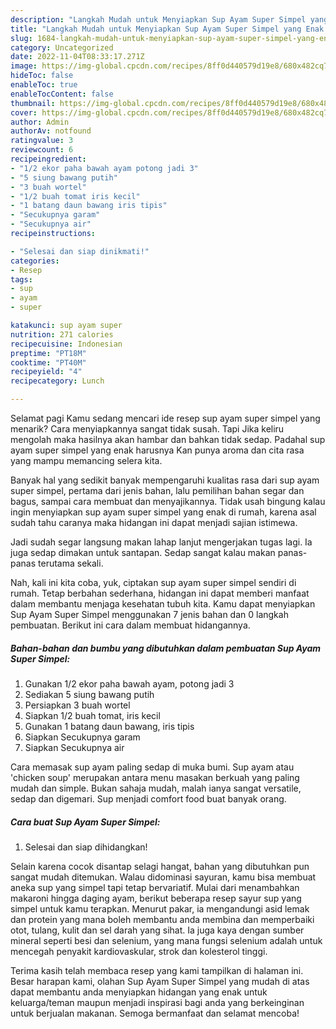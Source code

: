 ```yaml
---
description: "Langkah Mudah untuk Menyiapkan Sup Ayam Super Simpel yang Enak Banget, Buat Buka Puasa Enak"
title: "Langkah Mudah untuk Menyiapkan Sup Ayam Super Simpel yang Enak Banget, Buat Buka Puasa Enak"
slug: 1684-langkah-mudah-untuk-menyiapkan-sup-ayam-super-simpel-yang-enak-banget-buat-buka-puasa-enak
category: Uncategorized
date: 2022-11-04T08:33:17.271Z
image: https://img-global.cpcdn.com/recipes/8ff0d440579d19e8/680x482cq70/sup-ayam-super-simpel-foto-resep-utama.jpg
hideToc: false
enableToc: true
enableTocContent: false
thumbnail: https://img-global.cpcdn.com/recipes/8ff0d440579d19e8/680x482cq70/sup-ayam-super-simpel-foto-resep-utama.jpg
cover: https://img-global.cpcdn.com/recipes/8ff0d440579d19e8/680x482cq70/sup-ayam-super-simpel-foto-resep-utama.jpg
author: Admin
authorAv: notfound
ratingvalue: 3
reviewcount: 6
recipeingredient:
- "1/2 ekor paha bawah ayam potong jadi 3"
- "5 siung bawang putih"
- "3 buah wortel"
- "1/2 buah tomat iris kecil"
- "1 batang daun bawang iris tipis"
- "Secukupnya garam"
- "Secukupnya air"
recipeinstructions:

- "Selesai dan siap dinikmati!"
categories:
- Resep
tags:
- sup
- ayam
- super

katakunci: sup ayam super 
nutrition: 271 calories
recipecuisine: Indonesian
preptime: "PT18M"
cooktime: "PT40M"
recipeyield: "4"
recipecategory: Lunch

---
```



Selamat pagi Kamu sedang mencari ide resep sup ayam super simpel yang menarik? Cara menyiapkannya sangat tidak susah. Tapi Jika keliru mengolah maka hasilnya akan hambar dan bahkan tidak sedap. Padahal sup ayam super simpel yang enak harusnya Kan punya aroma dan cita rasa yang mampu memancing selera kita.


Banyak hal yang sedikit banyak mempengaruhi kualitas rasa dari sup ayam super simpel, pertama dari jenis bahan, lalu pemilihan bahan segar dan bagus, sampai cara membuat dan menyajikannya. Tidak usah bingung kalau ingin menyiapkan sup ayam super simpel yang enak di rumah, karena asal sudah tahu caranya maka hidangan ini dapat menjadi sajian istimewa.

Jadi sudah segar langsung makan lahap lanjut mengerjakan tugas lagi. Ia juga sedap dimakan untuk santapan. Sedap sangat kalau makan panas-panas terutama sekali.


Nah, kali ini kita coba, yuk, ciptakan sup ayam super simpel sendiri di rumah. Tetap berbahan sederhana, hidangan ini dapat memberi manfaat dalam membantu menjaga kesehatan tubuh kita. Kamu dapat menyiapkan Sup Ayam Super Simpel menggunakan 7 jenis bahan dan 0 langkah pembuatan. Berikut ini cara dalam membuat hidangannya.

<!--inarticleads1-->

##### Bahan-bahan dan bumbu yang dibutuhkan dalam pembuatan Sup Ayam Super Simpel:

1. Gunakan 1/2 ekor paha bawah ayam, potong jadi 3
1. Sediakan 5 siung bawang putih
1. Persiapkan 3 buah wortel
1. Siapkan 1/2 buah tomat, iris kecil
1. Gunakan 1 batang daun bawang, iris tipis
1. Siapkan Secukupnya garam
1. Siapkan Secukupnya air


Cara memasak sup ayam paling sedap di muka bumi. Sup ayam atau &#39;chicken soup&#39; merupakan antara menu masakan berkuah yang paling mudah dan simple. Bukan sahaja mudah, malah ianya sangat versatile, sedap dan digemari. Sup menjadi comfort food buat banyak orang. 

<!--inarticleads2-->

##### Cara buat Sup Ayam Super Simpel:


1. Selesai dan siap dihidangkan!

Selain karena cocok disantap selagi hangat, bahan yang dibutuhkan pun sangat mudah ditemukan. Walau didominasi sayuran, kamu bisa membuat aneka sup yang simpel tapi tetap bervariatif. Mulai dari menambahkan makaroni hingga daging ayam, berikut beberapa resep sayur sup yang simpel untuk kamu terapkan. Menurut pakar, ia mengandungi asid lemak dan protein yang mana boleh membantu anda membina dan memperbaiki otot, tulang, kulit dan sel darah yang sihat. Ia juga kaya dengan sumber mineral seperti besi dan selenium, yang mana fungsi selenium adalah untuk mencegah penyakit kardiovaskular, strok dan kolesterol tinggi. 

Terima kasih telah membaca resep yang kami tampilkan di halaman ini. Besar harapan kami, olahan Sup Ayam Super Simpel yang mudah di atas dapat membantu anda menyiapkan hidangan yang enak untuk keluarga/teman maupun menjadi inspirasi bagi anda yang berkeinginan untuk berjualan makanan. Semoga bermanfaat dan selamat mencoba!
